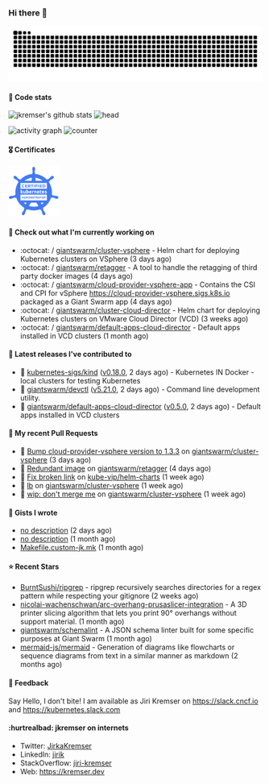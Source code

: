 ### Hi there 👋

![GitHub Snake](github-snake-dark.svg)

#### 📱 Code stats

![jkremser's github stats](https://github-readme-stats.vercel.app/api?username=jkremser&count_private=true&show_icons=true&hide_border=false&theme=tokyonight&title_color=5bcdec&bg_color=0d1117&border_radius=false) ![head](https://user-images.githubusercontent.com/535866/175570014-71166aaa-95f7-4a4f-869c-93a16481de4e.jpeg)


![activity graph](https://activity-graph.herokuapp.com/graph?username=jkremser&theme=react-dark)
![counter](https://komarev.com/ghpvc/?username=jkremser&color=5bcdec&style=for-the-badge)

#### 🎖 Certificates
<p align="left"><a href="https://www.credly.com/badges/8ca716d9-fa9b-42e6-b4a1-ad043baf5396/public_url">
<img src="https://raw.githubusercontent.com/cncf/artwork/master/other/cka/color/kubernetes-cka-color.png" alt="https://www.credly.com/badges/8ca716d9-fa9b-42e6-b4a1-ad043baf5396/public_url" width="100" height="100"/> </a>
</p>

#### 👷 Check out what I'm currently working on

- :octocat: / [giantswarm/cluster-vsphere](https://github.com/giantswarm/cluster-vsphere) - Helm chart for deploying Kubernetes clusters on VSphere (3 days ago)
- :octocat: / [giantswarm/retagger](https://github.com/giantswarm/retagger) - A tool to handle the retagging of third party docker images (4 days ago)
- :octocat: / [giantswarm/cloud-provider-vsphere-app](https://github.com/giantswarm/cloud-provider-vsphere-app) - Contains the CSI and CPI for vSphere https://cloud-provider-vsphere.sigs.k8s.io packaged as a Giant Swarm app (4 days ago)
- :octocat: / [giantswarm/cluster-cloud-director](https://github.com/giantswarm/cluster-cloud-director) - Helm chart for deploying Kubernetes clusters on VMware Cloud Director (VCD) (3 weeks ago)
- :octocat: / [giantswarm/default-apps-cloud-director](https://github.com/giantswarm/default-apps-cloud-director) - Default apps installed in VCD clusters (1 month ago)

#### 🔭 Latest releases I've contributed to

- 🎉 [kubernetes-sigs/kind](https://github.com/kubernetes-sigs/kind) ([v0.18.0](https://github.com/kubernetes-sigs/kind/releases/tag/v0.18.0), 2 days ago) - Kubernetes IN Docker - local clusters for testing Kubernetes
- 🎉 [giantswarm/devctl](https://github.com/giantswarm/devctl) ([v5.21.0](https://github.com/giantswarm/devctl/releases/tag/v5.21.0), 2 days ago) - Command line development utility.
- 🎉 [giantswarm/default-apps-cloud-director](https://github.com/giantswarm/default-apps-cloud-director) ([v0.5.0](https://github.com/giantswarm/default-apps-cloud-director/releases/tag/v0.5.0), 2 days ago) - Default apps installed in VCD clusters

#### 🔨 My recent Pull Requests

- 💪 [Bump cloud-provider-vsphere version to 1.3.3](https://github.com/giantswarm/cluster-vsphere/pull/42) on [giantswarm/cluster-vsphere](https://github.com/giantswarm/cluster-vsphere) (3 days ago)
- 💪 [Redundant image](https://github.com/giantswarm/retagger/pull/816) on [giantswarm/retagger](https://github.com/giantswarm/retagger) (4 days ago)
- 💪 [Fix broken link](https://github.com/kube-vip/helm-charts/pull/20) on [kube-vip/helm-charts](https://github.com/kube-vip/helm-charts) (1 week ago)
- 💪 [lb](https://github.com/giantswarm/cluster-vsphere/pull/39) on [giantswarm/cluster-vsphere](https://github.com/giantswarm/cluster-vsphere) (1 week ago)
- 💪 [wip: don&#39;t merge me](https://github.com/giantswarm/cluster-vsphere/pull/37) on [giantswarm/cluster-vsphere](https://github.com/giantswarm/cluster-vsphere) (1 week ago)

#### 📓 Gists I wrote

- [no description](https://gist.github.com/7fb07237a9c75a81cb03dd87ee181b13) (2 days ago)
- [no description](https://gist.github.com/c834be2ff7cbebd56b58adc4da237289) (1 month ago)
- [Makefile.custom-jk.mk](https://gist.github.com/672c558b85d471efd99da2235003f0f3) (1 month ago)

#### ⭐ Recent Stars

- [BurntSushi/ripgrep](https://github.com/BurntSushi/ripgrep) - ripgrep recursively searches directories for a regex pattern while respecting your gitignore (2 weeks ago)
- [nicolai-wachenschwan/arc-overhang-prusaslicer-integration](https://github.com/nicolai-wachenschwan/arc-overhang-prusaslicer-integration) - A 3D printer slicing algorithm that lets you print 90° overhangs without support material. (1 month ago)
- [giantswarm/schemalint](https://github.com/giantswarm/schemalint) - A JSON schema linter built for some specific purposes at Giant Swarm (1 month ago)
- [mermaid-js/mermaid](https://github.com/mermaid-js/mermaid) - Generation of diagrams like flowcharts or sequence diagrams from text in a similar manner as markdown (2 months ago)

#### 💬 Feedback

Say Hello, I don't bite! I am available as Jiri Kremser on https://slack.cncf.io and https://kubernetes.slack.com


#### :hurtrealbad: jkremser on internets

- Twitter: <a href="https://twitter.com/JirkaKremser">JirkaKremser</a>
- LinkedIn: <a href="https://www.linkedin.com/in/jirik/">jirik</a>
- StackOverflow: <a href="https://stackoverflow.com/users/1594980/jiri-kremser">jiri-kremser</a>
- Web: https://kremser.dev